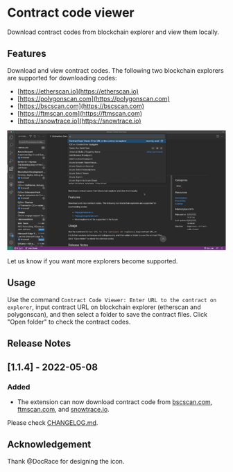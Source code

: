 # Contract code viewer 

Download contract codes from blockchain explorer and view them locally.

## Features

Download and view contract codes. The following two blockchain explorers are supported for downloading codes:
- [https://etherscan.io](https://etherscan.io)
- [https://polygonscan.com](https://polygonscan.com)
- [https://bscscan.com](https://bscscan.com)
- [https://ftmscan.com](https://ftmscan.com)
- [https://snowtrace.io](https://snowtrace.io)

![Feature](images/feature1.gif)

Let us know if you want more explorers become supported.

## Usage

Use the command `Contract Code Viewer: Enter URL to the contract on explorer`, input contract URL on blockchain explorer (etherscan and polygonscan), and then select a folder to save the contract files. Click "Open folder" to check the contract codes.

## Release Notes

## [1.1.4] - 2022-05-08

### Added
- The extension can now download contract code from [bscscan.com](https://bscscan.com), [ftmscan.com](https://ftmscan.com), and [snowtrace.io](https://snowtrace.io).

Please check [CHANGELOG.md](./CHANGELOG.md).

## Acknowledgement

Thank @DocRace for designing the icon.
